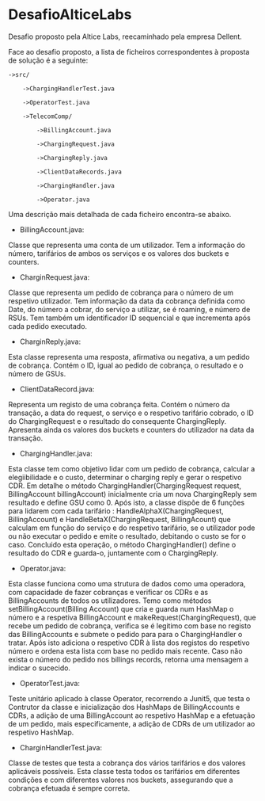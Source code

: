# DesafioAlticeLabs

Desafio proposto pela Altice Labs, reecaminhado pela empresa Dellent.


Face ao desafio proposto, a lista de ficheiros correspondentes à proposta de solução é a seguinte:


	->src/

		->ChargingHandlerTest.java

		->OperatorTest.java

		->TelecomComp/

			->BillingAccount.java

			->ChargingRequest.java

			->ChargingReply.java

			->ClientDataRecords.java

			->ChargingHandler.java

			->Operator.java



Uma descrição mais detalhada de cada ficheiro encontra-se abaixo.


 - BillingAccount.java:

Classe que representa uma conta de um utilizador. Tem a informação do número, tarifários de ambos os serviços e os valores dos buckets e counters.


- CharginRequest.java:

Classe que representa um pedido de cobrança para o número de um respetivo utilizador. Tem informação da data da cobrança definida como Date, do número a cobrar, do serviço a utilizar, se é roaming, e número de RSUs. Tem também um identificador ID sequencial e que incrementa após cada pedido executado.


- CharginReply.java:

Esta classe representa uma resposta, afirmativa ou negativa, a um pedido de cobrança. Contém o ID, igual ao pedido de cobrança, o resultado e o número de GSUs.


- ClientDataRecord.java:

Representa um registo de uma cobrança feita. Contém o número da transação, a data do request, o serviço e o respetivo tarifário cobrado, o ID do ChargingRequest e o resultado do consequente ChargingReply. 
Apresenta ainda os valores dos buckets e counters do utilizador na data da transação.


- ChargingHandler.java:

Esta classe tem como objetivo lidar com um pedido de cobrança, calcular a elegiibilidade e o custo, determinar o charging reply e gerar o respetivo CDR.
Em detalhe o método ChargingHandler(ChargingRequest request, BillingAccount billingAccount) inicialmente cria um nova ChargingReply sem resultado e define GSU como 0. 
Após isto, a classe dispõe de 6 funções para lidarem com cada tarifário : HandleAlphaX(ChargingRequest, BillingAccount) e HandleBetaX(ChargingRequest, BillingAcount) que calculam em função do serviço e do respetivo tarifário, se o utilizador pode ou não executar o pedido e emite o resultado, debitando o custo se for o caso.
Concluido esta operação, o método ChargingHandler() define o resultado do CDR e guarda-o, juntamente com o ChargingReply.


- Operator.java:

Esta classe funciona como uma strutura de dados como uma operadora, com capacidade de fazer cobranças e verificar os CDRs e as BillingAccounts de todos os utilizadores.
Temo como métodos setBillingAccount(Billing Account) que cria e guarda num HashMap o número e a respetiva BillingAccount e makeRequest(ChargingRequest), que recebe um pedido de cobrança, verifica se é legitimo com base no registo das BillingAccounts e submete o pedido para para o ChargingHandler o tratar. Após isto adiciona o respetivo CDR à lista dos registos do respetivo número e ordena esta lista com base no pedido mais recente.
Caso não exista o número do pedido nos billings records, retorna uma mensagem a indicar o sucecido.


- OperatorTest.java:

Teste unitário aplicado à classe Operator, recorrendo a Junit5, que testa o Contrutor da classe e inicialização dos HashMaps de BillingAccounts e CDRs, a adição de uma BillingAccount ao respetivo HashMap e a efetuação de um pedido, mais especificamente, a adição de CDRs de um utilizador ao respetivo HashMap.


- CharginHandlerTest.java:

Classe de testes que testa a cobrança dos vários tarifários e dos valores aplicáveis possíveis. Esta classe testa todos os tarifários em diferentes condições e com diferentes valores nos buckets, assegurando que a cobrança efetuada é sempre correta.

		
